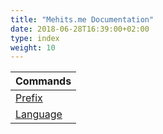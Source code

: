 ```yaml
---
title: "Mehits.me Documentation"
date: 2018-06-28T16:39:00+02:00
type: index
weight: 10
---
```


Commands |
--- |
[Prefix](./prefix/) |
[Language](./language/) |